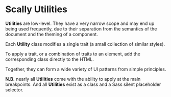 ﻿# Scally Utilities

**Utilities** are low-level. They have a very narrow scope and may end up being used frequently, due to their separation from the semantics of the document and the theming of a component.

Each **Utility** class modifies a single trait (a small collection of similar styles).

To apply a trait, or a combination of traits to an element, add the corresponding class directly to the HTML.

Together, they can form a wide variety of UI patterns from simple principles.

**N.B.** nearly all **Utilities** come with the ability to apply at the main breakpoints. And all **Utilities** exist as a class and a Sass silent placeholder selector.